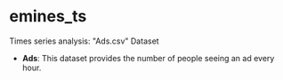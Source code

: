 # emines_ts
Times series analysis: "Ads.csv" Dataset


- **Ads**: This dataset provides the number of people seeing an ad every hour.

